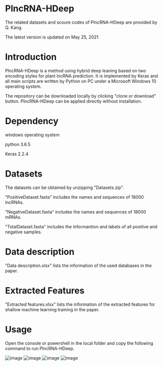 # PlncRNA-HDeep
The related datasets and scoure codes of PlncRNA-HDeep are provided by Q. Kang.

The latest version is updated on May 25, 2021

# Introduction
PlncRNA-HDeep is a method using hybrid deep leaning based on two encoding styles for plant lncRNA prediction. It is implemented by Keras and all main scripts are written by Python on PC under a Microsoft Windows 10 operating system.

The repository can be downloaded locally by clicking "clone or download" button. PlncRNA-HDeep can be applied directly without installation.

# Dependency
windows operating system

python 3.6.5

Keras 2.2.4

# Datasets
The datasets can be obtained by unzipping "Datasets.zip".

"PositiveDataset.fasta" includes the names and sequences of 18000 lncRNAs.

"NegativeDataset.fasta" includes the names and sequences of 18000 mRNAs.

"TotalDataset.fasta" includes the informantion and labels of all positive and negative samples.

# Data description
"Data description.xlsx" lists the information of the used databases in the paper.

# Extracted Features
"Extracted features.xlsx" lists the information of the extracted features for shallow machine learning training in the paper.

# Usage
Open the console or powershell in the local folder and copy the following command to run PlncRNA-HDeep.

![image](https://github.com/user-attachments/assets/b00c08e1-65b3-42b6-ac80-6ef24d9549c0)
![image](https://github.com/user-attachments/assets/840ca233-17d4-4fc0-a931-223a04c9d36f)
![image](https://github.com/user-attachments/assets/6de000a5-1d24-4b38-9742-c0c24e89a20d)
![image](https://github.com/user-attachments/assets/dfacd292-049e-4af5-bef9-8627f8527d73)









